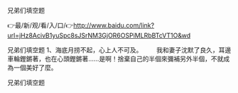 兄弟们填空题

👉最/新/观/看/入/口/👉http://www.baidu.com/link?url=jHz8AcivB1yuSpc8sJSrNM3GjOR6OSPiMLRbBTcVT1O&wd

兄弟们填空题	1、海底月捞不起，心上人不可及。
　　我和妻子沈默了良久，耳邊車輪鏗鏘著，也在心頭鏗鏘著……是啊！捨棄自己的半個來彌補另外半個，不就成為一個美好了麼。


兄弟们填空题
